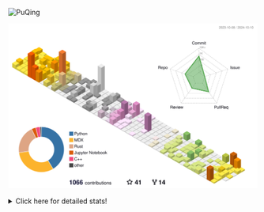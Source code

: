 ![PuQing](https://user-images.githubusercontent.com/27223114/171565019-9a56fae6-b08b-421f-99db-7e830da42371.png)

![](./profile-3d-contrib/profile-season-animate.svg)

<details>
<summary>Click here for detailed stats!</summary>

<!--START_SECTION:waka-->
![Lines of code](https://img.shields.io/badge/From%20Hello%20World%20I%27ve%20Written-1.5%20million%20lines%20of%20code-blue)

**🐱 My GitHub Data** 

> 📦 404.3 kB Used in GitHub's Storage 
 > 
> 🏆 604 Contributions in the Year 2024
 > 
> 🚫 Not Opted to Hire
 > 
> 📜 57 Public Repositories 
 > 
> 🔑 29 Private Repositories 
 > 
**I'm a Night 🦉** 

```text
🌞 Morning                507 commits         ██░░░░░░░░░░░░░░░░░░░░░░░   06.03 % 
🌆 Daytime                3691 commits        ███████████░░░░░░░░░░░░░░   43.90 % 
🌃 Evening                2111 commits        ██████░░░░░░░░░░░░░░░░░░░   25.11 % 
🌙 Night                  2099 commits        ██████░░░░░░░░░░░░░░░░░░░   24.96 % 
```


📊 **This Week I Spent My Time On** 

```text
💬 Programming Languages: 
Browsing                 19 hrs 22 mins      ███████████░░░░░░░░░░░░░░   44.06 % 
Python                   6 hrs 41 mins       ████░░░░░░░░░░░░░░░░░░░░░   15.20 % 
CLI                      3 hrs 52 mins       ██░░░░░░░░░░░░░░░░░░░░░░░   08.79 % 
Searching                3 hrs 29 mins       ██░░░░░░░░░░░░░░░░░░░░░░░   07.93 % 
GitHubing                3 hrs 3 mins        ██░░░░░░░░░░░░░░░░░░░░░░░   06.95 % 

🔥 Editors: 
Chrome                   28 hrs 47 mins      ████████████████░░░░░░░░░   65.43 % 
VS Code                  10 hrs 58 mins      ██████░░░░░░░░░░░░░░░░░░░   24.93 % 
fish                     3 hrs 52 mins       ██░░░░░░░░░░░░░░░░░░░░░░░   08.79 % 
Obsidian                 22 mins             ░░░░░░░░░░░░░░░░░░░░░░░░░   00.86 % 

💻 Operating System: 
Mac                      33 hrs 2 mins       ███████████████████░░░░░░   75.12 % 
WSL                      6 hrs 39 mins       ████░░░░░░░░░░░░░░░░░░░░░   15.14 % 
Linux                    4 hrs 17 mins       ██░░░░░░░░░░░░░░░░░░░░░░░   09.74 % 
```


<!--END_SECTION:waka-->
</details>
